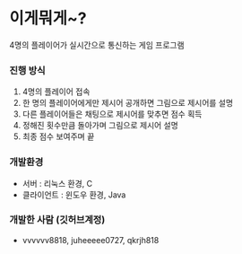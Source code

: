 # 이게뭐게~?
4명의 플레이어가 실시간으로 통신하는 게임 프로그램

### 진행 방식
1. 4명의 플레이어 접속
2. 한 명의 플레이어에게만 제시어 공개하면 그림으로 제시어를 설명
3. 다른 플레이어들은 채팅으로 제시어를 맞추면 점수 획득
4. 정해진 횟수만큼 돌아가며 그림으로 제시어 설명
5. 최종 점수 보여주며 끝

### 개발환경
* 서버 : 리눅스 환경, C
* 클라이언트 : 윈도우 환경, Java

### 개발한 사람 (깃허브계정)
* vvvvvv8818, juheeeee0727, qkrjh818
